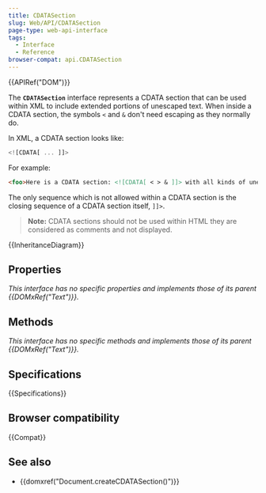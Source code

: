 ```yaml
---
title: CDATASection
slug: Web/API/CDATASection
page-type: web-api-interface
tags:
  - Interface
  - Reference
browser-compat: api.CDATASection
---
```

{{APIRef("DOM")}}

The **`CDATASection`** interface represents a CDATA section
that can be used within XML to include extended portions of unescaped text.
When inside a CDATA section, the symbols `<` and `&` don't need escaping
as they normally do.

In XML, a CDATA section looks like:

```js
<![CDATA[ ... ]]>
```

For example:

```html
<foo>Here is a CDATA section: <![CDATA[ < > & ]]> with all kinds of unescaped text.</foo>
```

The only sequence which is not allowed within a CDATA section is the closing sequence
of a CDATA section itself, `]]>`.

> **Note:** CDATA sections should not be used within HTML they are considered as comments and not displayed.

{{InheritanceDiagram}}

## Properties

_This interface has no specific properties and implements those of its parent
{{DOMxRef("Text")}}._

## Methods

_This interface has no specific methods and implements those of its parent
{{DOMxRef("Text")}}._

## Specifications

{{Specifications}}

## Browser compatibility

{{Compat}}

## See also

- {{domxref("Document.createCDATASection()")}}
